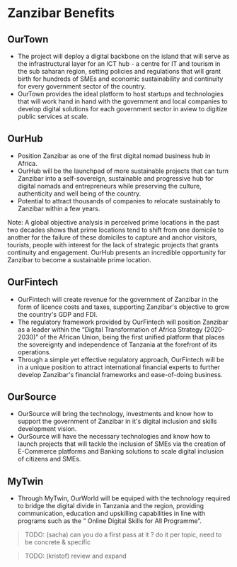 # Zanzibar Benefits

## OurTown

- The project will deploy a digital backbone on the island that will serve as the infrastructural layer for an ICT hub - a centre for IT and tourism in the sub saharan region, setting policies and regulations that will grant birth for hundreds of SMEs and economic sustainability and continuity for every government sector of the country. 
- OurTown provides the ideal platform to host startups and technologies that will work hand in hand with the government and local companies to develop digital solutions for each government sector in aview to digitize public services at scale.

## OurHub

- Position Zanzibar as one of the first digital nomad business hub in Africa.
- OurHub will be the launchpad of more sustainable projects that can turn Zanzibar into a self-sovereign, sustainable and progressive hub for digital nomads and entrepreneurs while preserving the culture, authenticity and well being of the country. 
- Potential to attract thousands of companies to relocate sustainably to Zanzibar within a few years.

Note: A global objective analysis in perceived prime locations in the past two decades shows that prime locations tend to shift from one domicile to another for the failure of these domiciles to capture and anchor visitors, tourists, people with interest for the lack of strategic projects that grants continuity and engagement. OurHub presents an incredible opportunity for Zanzibar to become a sustainable prime location.

## OurFintech

- OurFintech will create revenue for the government of Zanzibar in the form of licence costs and taxes, supporting Zanzibar's objective to grow the country's GDP and FDI. 
- The regulatory framework provided by OurFintech will position Zanzibar as a leader within the “Digital Transformation of Africa Strategy (2020-2030)” of the African Union, being the first unified platform that places the sovereignty and independence of Tanzania at the forefront of its operations. 
- Through a simple yet effective regulatory approach, OurFintech will be in a unique position to attract international financial experts to further develop Zanzibar's financial frameworks and ease-of-doing business.

## OurSource 

- OurSource will bring the technology, investments and know how to support the government of Zanzibar in it's digital inclusion and skills development vision.
- OurSource will have the necessary technologies and know how to launch projects that will tackle the inclusion of SMEs via the creation of E-Commerce platforms and Banking solutions to scale digital inclusion of citizens and SMEs.

## MyTwin

- Through MyTwin, OurWorld will be equiped with the technology required to bridge the digital divide in Tanzania and the region, providing communication, education and upskilling capabilities in line with programs such as the “ Online Digital Skills for All Programme”.



> TODO: (sacha) can you do a first pass at it ? do it per topic, need to be concrete & specific

> TODO: (kristof) review and expand